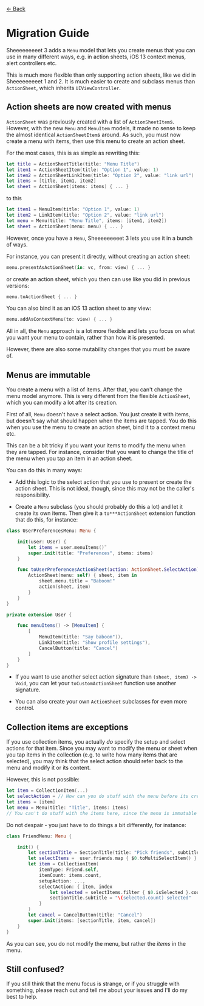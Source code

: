 [← Back](GitHub)

# Migration Guide

Sheeeeeeeeet 3 adds a `Menu` model that lets you create menus that you can use in many different ways, e.g. in action sheets, iOS 13 context menus, alert controllers etc.

This is much more flexible than only supporting action sheets, like we did in Sheeeeeeeeet 1 and 2. It is much easier to create and subclass menus than `ActionSheet`, which inherits `UIViewController`.


## Action sheets are now created with menus

`ActionSheet` was previously created with a list of `ActionSheetItem`s. However, with the new `Menu` and `MenuItem` models, it made no sense to keep the almost identical `ActionSheetItem`s around. As such, you must now create a menu with items, then use this menu to create an action sheet.

For the most cases, this is as simple as rewriting this:

```swift
let title = ActionSheetTitle(title: "Menu Title")
let item1 = ActionSheetItem(title: "Option 1", value: 1)
let item2 = ActionSheetLinkItem(title: "Option 2", value: "link url")
let items = [title, item1, item2]
let sheet = ActionSheet(items: items) { ... }
```

to this

```swift
let item1 = MenuItem(title: "Option 1", value: 1)
let item2 = LinkItem(title: "Option 2", value: "link url")
let menu = Menu(title: "Menu Title", items: [item1, item2])
let sheet = ActionSheet(menu: menu) { ... }
```

However, once you have a `Menu`, Sheeeeeeeeet 3 lets you use it in a bunch of ways.

For instance, you can present it directly, without creating an action sheet:

```swift
menu.presentAsActionSheet(in: vc, from: view) { ... }
```

or create an action sheet, which you then can use like you did in previous versions:

```swift
menu.toActionSheet { ... }
```

You can also bind it as an iOS 13 action sheet to any view:

```swift
menu.addAsContextMenu(to: view) { ... }
```

All in all, the `Menu` approach is a lot more flexible and lets you focus on what you want your menu to contain, rather than how it is presented.

However, there are also some mutability changes that you must be aware of.


## Menus are immutable

You create a menu with a list of items. After that, you can't change the menu model anymore. This is very different from the flexible `ActionSheet`, which you can modify a lot after its creation.

First of all, `Menu` doesn't have a select action. You just create it with items, but doesn't say what should happen when the items are tapped. You do this when you use the menu to create an action sheet, bind it to a context menu etc.

This can be a bit tricky if you want your items to modify the menu when they are tapped. For instance, consider that you want to change the title of the menu when you tap an item in an action sheet.

You can do this in many ways:

* Add this logic to the select action that you use to present or create the action sheet. This is not ideal, though, since this may not be the caller's responsibility.

* Create a `Menu` subclass (you should probably do this a lot) and let it create its own items. Then give it a `to***ActionSheet` extension function that do this, for instance:

```swift
class UserPreferencesMenu: Menu {

    init(user: User) {
        let items = user.menuItems()¨
        super.init(title: "Preferences", items: items)
    }

    func toUserPreferencesActionSheet(action: ActionSheet.SelectAction) -> ActionSheet {
        ActionSheet(menu: self) { sheet, item in
            sheet.menu.title = "Baboom!"
            action(sheet, item)
        }
    }
}

private extension User {

    func menuItems() -> [MenuItem] {
        [
            MenuItem(title: "Say baboom")),
            LinkItem(title: "Show profile settings"),
            CancelButton(title: "Cancel")
        ]
    }
}
```

* If you want to use another select action signature than `(sheet, item) -> Void`, you can let your `toCustomActionSheet` function use another signature.

* You can also create your own `ActionSheet` subclasses for even more control.


## Collection items are exceptions

If you use collection items, you actually *do* specify the setup and select actions for that item. Since you may want to modify the menu or sheet when you tap items in the collection (e.g. to write how many items that are selected), you may think that the select action should refer back to the menu and modify it or its content.

However, this is not possible:

```swift
let item = CollectionItem(...)
let selectAction = // How can you do stuff with the menu before its created?
let items = [item]
let menu = Menu(title: "Title", items: items)
// You can't do stuff with the items here, since the menu is immutable
```

Do not despair - you just have to do things a bit differently, for instance:

```swift
class FriendMenu: Menu {

    init() {
        let sectionTitle = SectionTitle(title: "Pick friends", subtitle: "0 selected")
        let selectItems =  user.friends.map { $0.toMultiSelectItem() }
        let item = CollectionItem(
            itemType: Friend.self, 
            itemCount: items.count, 
            setupAction: ..., 
            selectAction: { item, index 
                let selected = selectItems.filter { $0.isSelected }.count
                sectionTitle.subtitle = "\(selected.count) selected"
            }
        )
        let cancel = CancelButton(title: "Cancel")
        super.init(items: [sectionTitle, item, cancel])
    }
}
```

As you can see, you do not modify the menu, but rather the *items* in the menu.


## Still confused?

If you still think that the menu focus is strange, or if you struggle with something, please reach out and tell me about your issues and I'll do my best to help.


[GitHub]: https://github.com/danielsaidi/Sheeeeeeeeet
